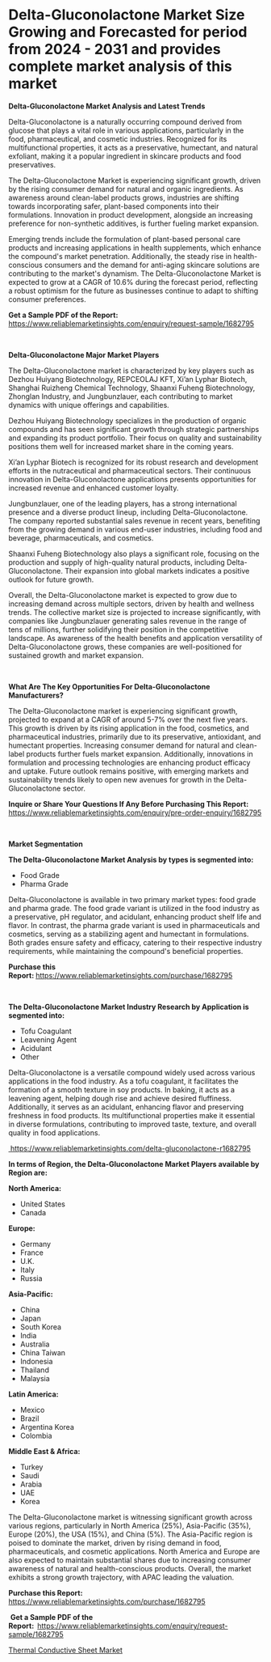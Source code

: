 <p><h1>Delta-Gluconolactone Market Size Growing and Forecasted for period from 2024 - 2031 and provides complete market analysis of this market</h1></p><p><strong>Delta-Gluconolactone Market Analysis and Latest Trends</strong></p>
<p><p>Delta-Gluconolactone is a naturally occurring compound derived from glucose that plays a vital role in various applications, particularly in the food, pharmaceutical, and cosmetic industries. Recognized for its multifunctional properties, it acts as a preservative, humectant, and natural exfoliant, making it a popular ingredient in skincare products and food preservatives.</p><p>The Delta-Gluconolactone Market is experiencing significant growth, driven by the rising consumer demand for natural and organic ingredients. As awareness around clean-label products grows, industries are shifting towards incorporating safer, plant-based components into their formulations. Innovation in product development, alongside an increasing preference for non-synthetic additives, is further fueling market expansion.</p><p>Emerging trends include the formulation of plant-based personal care products and increasing applications in health supplements, which enhance the compound's market penetration. Additionally, the steady rise in health-conscious consumers and the demand for anti-aging skincare solutions are contributing to the market's dynamism. The Delta-Gluconolactone Market is expected to grow at a CAGR of 10.6% during the forecast period, reflecting a robust optimism for the future as businesses continue to adapt to shifting consumer preferences.</p></p>
<p><strong>Get a Sample PDF of the Report:&nbsp;</strong> <a href="https://www.reliablemarketinsights.com/enquiry/request-sample/1682795?utm_campaign=1938&utm_medium=2&utm_source=Github&utm_content=ia&utm_term=30122024&utm_id=delta-gluconolactone">https://www.reliablemarketinsights.com/enquiry/request-sample/1682795</a></p>
<p>&nbsp;</p>
<p><strong>Delta-Gluconolactone Major Market Players</strong></p>
<p><p>The Delta-Gluconolactone market is characterized by key players such as Dezhou Huiyang Biotechnology, REPCEOLAJ KFT, Xi’an Lyphar Biotech, Shanghai Ruizheng Chemical Technology, Shaanxi Fuheng Biotechnology, Zhonglan Industry, and Jungbunzlauer, each contributing to market dynamics with unique offerings and capabilities.</p><p>Dezhou Huiyang Biotechnology specializes in the production of organic compounds and has seen significant growth through strategic partnerships and expanding its product portfolio. Their focus on quality and sustainability positions them well for increased market share in the coming years.</p><p>Xi’an Lyphar Biotech is recognized for its robust research and development efforts in the nutraceutical and pharmaceutical sectors. Their continuous innovation in Delta-Gluconolactone applications presents opportunities for increased revenue and enhanced customer loyalty.</p><p>Jungbunzlauer, one of the leading players, has a strong international presence and a diverse product lineup, including Delta-Gluconolactone. The company reported substantial sales revenue in recent years, benefiting from the growing demand in various end-user industries, including food and beverage, pharmaceuticals, and cosmetics.</p><p>Shaanxi Fuheng Biotechnology also plays a significant role, focusing on the production and supply of high-quality natural products, including Delta-Gluconolactone. Their expansion into global markets indicates a positive outlook for future growth.</p><p>Overall, the Delta-Gluconolactone market is expected to grow due to increasing demand across multiple sectors, driven by health and wellness trends. The collective market size is projected to increase significantly, with companies like Jungbunzlauer generating sales revenue in the range of tens of millions, further solidifying their position in the competitive landscape. As awareness of the health benefits and application versatility of Delta-Gluconolactone grows, these companies are well-positioned for sustained growth and market expansion.</p></p>
<p>&nbsp;</p>
<p><strong>What Are The Key Opportunities For Delta-Gluconolactone Manufacturers?</strong></p>
<p><p>The Delta-Gluconolactone market is experiencing significant growth, projected to expand at a CAGR of around 5-7% over the next five years. This growth is driven by its rising application in the food, cosmetics, and pharmaceutical industries, primarily due to its preservative, antioxidant, and humectant properties. Increasing consumer demand for natural and clean-label products further fuels market expansion. Additionally, innovations in formulation and processing technologies are enhancing product efficacy and uptake. Future outlook remains positive, with emerging markets and sustainability trends likely to open new avenues for growth in the Delta-Gluconolactone sector.</p></p>
<p><strong>Inquire or Share Your Questions If Any Before Purchasing This Report:</strong> <a href="https://www.reliablemarketinsights.com/enquiry/pre-order-enquiry/1682795?utm_campaign=1938&utm_medium=2&utm_source=Github&utm_content=ia&utm_term=30122024&utm_id=delta-gluconolactone">https://www.reliablemarketinsights.com/enquiry/pre-order-enquiry/1682795</a></p>
<p>&nbsp;</p>
<p><strong>Market Segmentation</strong></p>
<p><strong>The Delta-Gluconolactone Market Analysis by types is segmented into:</strong></p>
<p><ul><li>Food Grade</li><li>Pharma Grade</li></ul></p>
<p><p>Delta-Gluconolactone is available in two primary market types: food grade and pharma grade. The food grade variant is utilized in the food industry as a preservative, pH regulator, and acidulant, enhancing product shelf life and flavor. In contrast, the pharma grade variant is used in pharmaceuticals and cosmetics, serving as a stabilizing agent and humectant in formulations. Both grades ensure safety and efficacy, catering to their respective industry requirements, while maintaining the compound's beneficial properties.</p></p>
<p><strong>Purchase this Report:&nbsp;</strong><a href="https://www.reliablemarketinsights.com/purchase/1682795?utm_campaign=1938&utm_medium=2&utm_source=Github&utm_content=ia&utm_term=30122024&utm_id=delta-gluconolactone">https://www.reliablemarketinsights.com/purchase/1682795</a></p>
<p>&nbsp;</p>
<p><strong>The Delta-Gluconolactone Market Industry Research by Application is segmented into:</strong></p>
<p><ul><li>Tofu Coagulant</li><li>Leavening Agent</li><li>Acidulant</li><li>Other</li></ul></p>
<p><p>Delta-Gluconolactone is a versatile compound widely used across various applications in the food industry. As a tofu coagulant, it facilitates the formation of a smooth texture in soy products. In baking, it acts as a leavening agent, helping dough rise and achieve desired fluffiness. Additionally, it serves as an acidulant, enhancing flavor and preserving freshness in food products. Its multifunctional properties make it essential in diverse formulations, contributing to improved taste, texture, and overall quality in food applications.</p></p>
<p><a href="https://www.reliablemarketinsights.com/delta-gluconolactone-r1682795?utm_campaign=1938&utm_medium=2&utm_source=Github&utm_content=ia&utm_term=30122024&utm_id=delta-gluconolactone">&nbsp;https://www.reliablemarketinsights.com/delta-gluconolactone-r1682795</a></p>
<p><strong>In terms of Region, the Delta-Gluconolactone Market Players available by Region are:</strong></p>
<p>
    <p> <strong> North America: </strong>
        <ul>
            <li>United States</li>
            <li>Canada</li>
        </ul>
        </p> 
    <p> <strong> Europe: </strong>
        <ul>
            <li>Germany</li>
            <li>France</li>
            <li>U.K.</li>
            <li>Italy</li>
            <li>Russia</li>
        </ul>
        </p> 
    <p> <strong> Asia-Pacific: </strong>
        <ul>
            <li>China</li>
            <li>Japan</li>
            <li>South Korea</li>
            <li>India</li>
            <li>Australia</li>
            <li>China Taiwan</li>
            <li>Indonesia</li>
            <li>Thailand</li>
            <li>Malaysia</li>
        </ul>
        </p> 
    <p> <strong> Latin America: </strong>
        <ul>
            <li>Mexico</li>
            <li>Brazil</li>
            <li>Argentina Korea</li>
            <li>Colombia</li>
        </ul>
        </p> 
    <p> <strong> Middle East & Africa: </strong>
        <ul>
            <li>Turkey</li>
            <li>Saudi</li>
            <li>Arabia</li>
            <li>UAE</li>
            <li>Korea</li>
        </ul>
    </p>
    </p>
<p><p>The Delta-Gluconolactone market is witnessing significant growth across various regions, particularly in North America (25%), Asia-Pacific (35%), Europe (20%), the USA (15%), and China (5%). The Asia-Pacific region is poised to dominate the market, driven by rising demand in food, pharmaceuticals, and cosmetic applications. North America and Europe are also expected to maintain substantial shares due to increasing consumer awareness of natural and health-conscious products. Overall, the market exhibits a strong growth trajectory, with APAC leading the valuation.</p></p>
<p><strong>Purchase this Report: </strong><a href="https://www.reliablemarketinsights.com/purchase/1682795?utm_campaign=1938&utm_medium=2&utm_source=Github&utm_content=ia&utm_term=30122024&utm_id=delta-gluconolactone">https://www.reliablemarketinsights.com/purchase/1682795</a></p>
<p>&nbsp;<strong>Get a Sample PDF of the Report:&nbsp;&nbsp;</strong><a href="https://www.reliablemarketinsights.com/enquiry/request-sample/1682795?utm_campaign=1938&utm_medium=2&utm_source=Github&utm_content=ia&utm_term=30122024&utm_id=delta-gluconolactone">https://www.reliablemarketinsights.com/enquiry/request-sample/1682795</a></p>
<p><strong></strong></p>
<p><p><a href="https://github.com/provorikovar/Market-Research-Report-List-6/blob/main/thermal-conductive-sheet-market.md?utm_campaign=1938&utm_medium=2&utm_source=Github&utm_content=ia&utm_term=30122024&utm_id=delta-gluconolactone">Thermal Conductive Sheet Market</a></p></p>